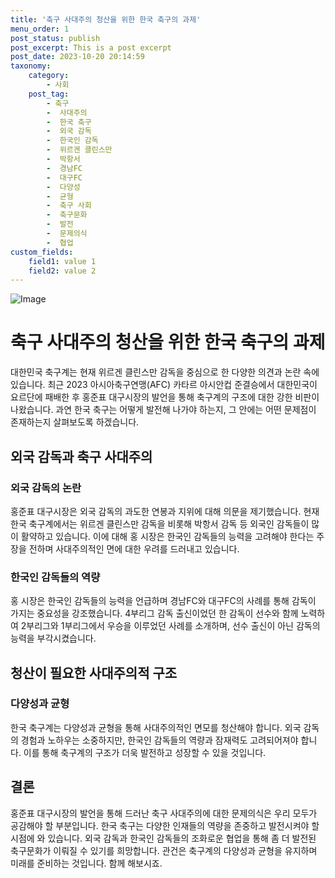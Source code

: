 ```yaml
---
title: '축구 사대주의 청산을 위한 한국 축구의 과제'
menu_order: 1
post_status: publish
post_excerpt: This is a post excerpt
post_date: 2023-10-20 20:14:59
taxonomy:
    category:
        - 사회
    post_tag:
        - 축구
        -  사대주의
        -  한국 축구
        -  외국 감독
        -  한국인 감독
        -  위르겐 클린스만
        -  박항서
        -  경남FC
        -  대구FC
        -  다양성
        -  균형
        -  축구 사회
        -  축구문화
        -  발전
        -  문제의식
        -  협업
custom_fields:
    field1: value 1
    field2: value 2
---
```


![Image](https://imgnews.pstatic.net/image/421/2024/02/07/0007341059_001_20240207135205504.jpg?type=w647)

# 축구 사대주의 청산을 위한 한국 축구의 과제

대한민국 축구계는 현재 위르겐 클린스만 감독을 중심으로 한 다양한 의견과 논란 속에 있습니다. 최근 2023 아시아축구연맹(AFC) 카타르 아시안컵 준결승에서 대한민국이 요르단에 패배한 후 홍준표 대구시장의 발언을 통해 축구계의 구조에 대한 강한 비판이 나왔습니다. 과연 한국 축구는 어떻게 발전해 나가야 하는지, 그 안에는 어떤 문제점이 존재하는지 살펴보도록 하겠습니다.

## 외국 감독과 축구 사대주의

### 외국 감독의 논란

홍준표 대구시장은 외국 감독의 과도한 연봉과 지위에 대해 의문을 제기했습니다. 현재 한국 축구계에서는 위르겐 클린스만 감독을 비롯해 박항서 감독 등 외국인 감독들이 많이 활약하고 있습니다. 이에 대해 홍 시장은 한국인 감독들의 능력을 고려해야 한다는 주장을 전하며 사대주의적인 면에 대한 우려를 드러내고 있습니다.

### 한국인 감독들의 역량

홍 시장은 한국인 감독들의 능력을 언급하며 경남FC와 대구FC의 사례를 통해 감독이 가지는 중요성을 강조했습니다. 4부리그 감독 출신이었던 한 감독이 선수와 함께 노력하여 2부리그와 1부리그에서 우승을 이루었던 사례를 소개하며, 선수 출신이 아닌 감독의 능력을 부각시켰습니다.

## 청산이 필요한 사대주의적 구조

### 다양성과 균형

한국 축구계는 다양성과 균형을 통해 사대주의적인 면모를 청산해야 합니다. 외국 감독의 경험과 노하우는 소중하지만, 한국인 감독들의 역량과 잠재력도 고려되어져야 합니다. 이를 통해 축구계의 구조가 더욱 발전하고 성장할 수 있을 것입니다.

## 결론

홍준표 대구시장의 발언을 통해 드러난 축구 사대주의에 대한 문제의식은 우리 모두가 공감해야 할 부분입니다. 한국 축구는 다양한 인재들의 역량을 존중하고 발전시켜야 할 시점에 와 있습니다. 외국 감독과 한국인 감독들의 조화로운 협업을 통해 좀 더 발전된 축구문화가 이뤄질 수 있기를 희망합니다. 관건은 축구계의 다양성과 균형을 유지하며 미래를 준비하는 것입니다. 함께 해보시죠.
